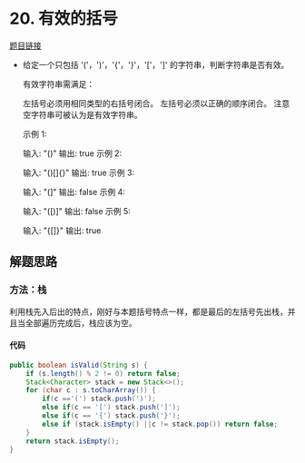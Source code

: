 # 20. 有效的括号

[题目链接](https://leetcode-cn.com/problems/valid-parentheses/)

- 给定一个只包括 '('，')'，'{'，'}'，'['，']' 的字符串，判断字符串是否有效。

  有效字符串需满足：

  左括号必须用相同类型的右括号闭合。
  左括号必须以正确的顺序闭合。
  注意空字符串可被认为是有效字符串。

  示例 1:

  输入: "()"
  输出: true
  示例 2:

  输入: "()[]{}"
  输出: true
  示例 3:

  输入: "(]"
  输出: false
  示例 4:

  输入: "([)]"
  输出: false
  示例 5:

  输入: "{[]}"
  输出: true

## 解题思路

### 方法：栈

利用栈先入后出的特点，刚好与本题括号特点一样，都是最后的左括号先出栈，并且当全部遍历完成后，栈应该为空。

#### 代码

````java
public boolean isValid(String s) {
    if (s.length() % 2 != 0) return false;
    Stack<Character> stack = new Stack<>();
    for (char c : s.toCharArray()) {
        if(c =='(') stack.push(')');
        else if(c == '[') stack.push(']');
        else if(c == '{') stack.push('}');
        else if (stack.isEmpty() ||c != stack.pop()) return false;
    }
    return stack.isEmpty();
}
````

#### 
